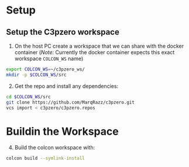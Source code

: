 # Setup

## Setup the C3pzero workspace

1. On the host PC create a workspace that we can share with the docker container (*Note:* Currently the docker container expects this exact workspace `COLCON_WS` name)
``` bash
export COLCON_WS=~/c3pzero_ws/
mkdir -p $COLCON_WS/src
```

2. Get the repo and install any dependencies:
``` bash
cd $COLCON_WS/src
git clone https://github.com/MarqRazz/c3pzero.git
vcs import < c3pzero/c3pzero.repos
```

# Buildin the Workspace

4. Build the colcon workspace with:
``` bash
colcon build --symlink-install
```
